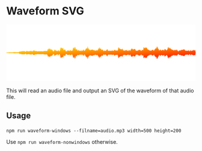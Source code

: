 # Waveform SVG

![sample svg](./example/ingydar.mp3.svg)

This will read an audio file and output an SVG of the waveform of that audio
file.

## Usage

`npm run waveform-windows --filname=audio.mp3 width=500 height=200`

Use `npm run waveform-nonwindows` otherwise.
